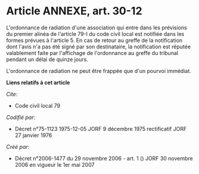 # Article ANNEXE, art. 30-12

L'ordonnance de radiation d'une association qui entre dans les prévisions du premier alinéa de l'article 79-I du code civil
local est notifiée dans les formes prévues à l'article 5. En cas de retour au greffe de la notification dont l'avis n'a pas
été signé par son destinataire, la notification est réputée valablement faite par l'affichage de l'ordonnance au greffe du
tribunal pendant un délai de quinze jours.

L'ordonnance de radiation ne peut être frappée que d'un pourvoi immédiat.

**Liens relatifs à cet article**

_Cite_:

  - Code civil local 79

_Codifié par_:

  - Décret n°75-1123 1975-12-05 JORF 9 décembre 1975 rectificatif JORF 27 janvier 1976

_Créé par_:

  - Décret n°2006-1477 du 29 novembre 2006 - art. 1 () JORF 30 novembre 2006 en vigueur le 1er mai 2007
